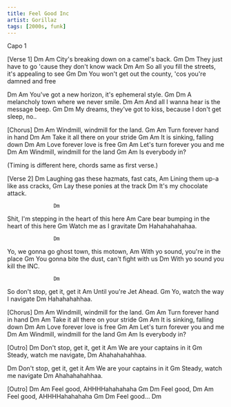 ```yaml
---
title: Feel Good Inc
artist: Gorillaz
tags: [2000s, funk]
---
```


Capo 1 
 
[Verse 1]
Dm                        Am
City's breaking down on a camel's back.
Gm                               Dm
They just have to go 'cause they don't know wack
Dm                                 Am
So all you fill the streets, it's appealing to see
Gm                                        Dm
You won't get out the county, 'cos you're damned and free
 
Dm                             Am
You've got a new horizon, it's ephemeral style.
Gm                          Dm
A melancholy town where we never smile.
Dm                          Am
And all I wanna hear is the message beep.
Gm                                        Dm
My dreams, they've got to kiss, because I don't get sleep, no..
 
 
[Chorus]
Dm                  Am
Windmill, windmill for the land.
Gm           Am
Turn forever hand in hand
Dm                Am
Take it all there on your stride
Gm             Am
It is sinking, falling down
Dm           Am
Love forever love is free
Gm                 Am
Let's turn forever you and me
Dm                 Am
Windmill, windmill for the land
Gm                 Am
Is everybody in?
 
 
(Timing is different here, chords same as first verse.)
 
[Verse 2]
                   Dm
Laughing gas these hazmats, fast cats,
Am
Lining them up-a like ass cracks,
Gm
Lay these ponies at the track
Dm
It's my chocolate attack.
 
                   Dm
Shit, I'm stepping in the heart of this here
Am
Care bear bumping in the heart of this here
Gm
Watch me as I gravitate
Dm
Hahahahahahaa.
 
                   Dm
Yo, we gonna go ghost town, this motown,
Am
With yo sound, you're in the place
Gm
You gonna bite the dust, can't fight with us
Dm
With yo sound you kill the INC.
 
                   Dm
So don't stop, get it, get it
Am
Until you're Jet Ahead.
Gm
Yo, watch the way I navigate
Dm
Hahahahahhaa.
 
 
[Chorus]
Dm                  Am
Windmill, windmill for the land.
Gm           Am
Turn forever hand in hand
Dm                Am
Take it all there on your stride
Gm             Am
It is sinking, falling down
Dm           Am
Love forever love is free
Gm                 Am
Let's turn forever you and me
Dm                 Am
Windmill, windmill for the land
Gm                 Am
Is everybody in?
 
 
[Outro]
Dm
Don't stop, get it, get it
Am
We are your captains in it
Gm
Steady, watch me navigate,
Dm
Ahahahahahhaa.
 
Dm
Don't stop, get it, get it
Am
We are your captains in it
Gm
Steady, watch me navigate
Dm
Ahahahahahhaa.
 
 
[Outro]
Dm     Am
    Feel good, AHHHHahahahaha
Gm     Dm
    Feel good,
Dm     Am
    Feel good, AHHHHahahahaha
Gm     Dm
    Feel good...
Dm
